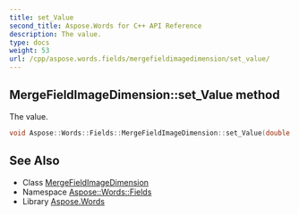 ```yaml
---
title: set_Value
second_title: Aspose.Words for C++ API Reference
description: The value.
type: docs
weight: 53
url: /cpp/aspose.words.fields/mergefieldimagedimension/set_value/
---
```

## MergeFieldImageDimension::set_Value method


The value.

```cpp
void Aspose::Words::Fields::MergeFieldImageDimension::set_Value(double value)
```

## See Also

* Class [MergeFieldImageDimension](../)
* Namespace [Aspose::Words::Fields](../../)
* Library [Aspose.Words](../../../)
